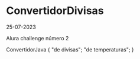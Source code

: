# ConvertidorDivisas
25-07-2023

Alura challenge número 2

ConvertidorJava { "de divisas"; "de temperaturas"; }
